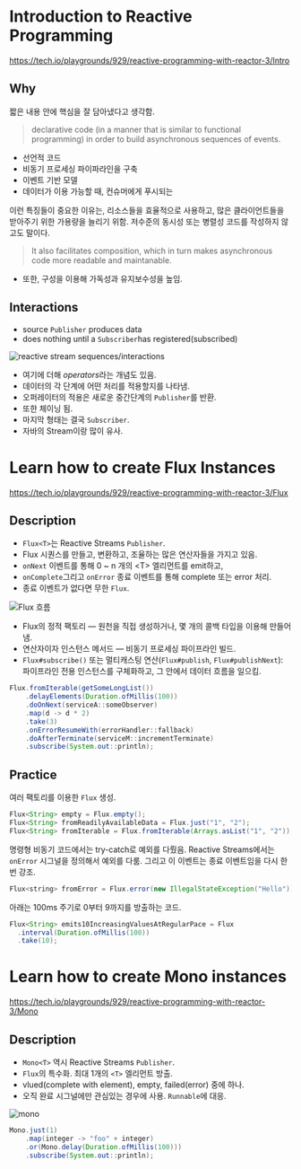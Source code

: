 
# Introduction to Reactive Programming

https://tech.io/playgrounds/929/reactive-programming-with-reactor-3/Intro

## Why

짧은 내용 안에 핵심을 잘 담아냈다고 생각함.

> declarative code (in a manner that is similar to functional programming) in order to build asynchronous sequences of events.

- 선언적 코드
- 비동기 프로세싱 파이파라인을 구축
- 이벤트 기반 모델
- 데이터가 이용 가능할 때, 컨슈머에게 푸시되는

이런 특징들이 중요한 이유는, 리소스들을 효율적으로 사용하고, 많은 클라이언트들을 받아주기 위한 가용량을 늘리기 위함. 저수준의 동시성 또는 병렬성 코드를 작성하지 않고도 말이다.

> It also facilitates composition, which in turn makes asynchronous code more readable and maintanable.

- 또한, 구성을 이용해 가독성과 유지보수성을 높임.

## Interactions

- source `Publisher` produces data
- does nothing until a `Subscriber`has registered(subscribed)

![reactive stream sequences/interactions](https://tech.io/servlet/fileservlet?id=26381655039806)

- 여기에 더해 *operators*라는 개념도 있음.
- 데이터의 각 단계에 어떤 처리를 적용할지를 나타냄.
- 오퍼레이터의 적용은 새로운 중간단계의 `Publisher`를 반환.
- 또한 체이닝 됨.
- 마지막 형태는 결국 `Subscriber`.
- 자바의 Stream이랑 많이 유사.

# Learn how to create Flux Instances

https://tech.io/playgrounds/929/reactive-programming-with-reactor-3/Flux

## Description

- `Flux<T>`는 Reactive Streams `Publisher`.
- Flux 시퀀스를 만들고, 변환하고, 조율하는 많은 연산자들을 가지고 있음.
- `onNext` 이벤트를 통해 0 ~ n 개의 \<T\> 엘리먼트를 emit하고,
- `onComplete`그리고 `onError` 종료 이벤트를 통해 complete 또는 error 처리.
- 종료 이벤트가 없다면 무한 `Flux`.

![Flux 흐름](https://tech.io/servlet/fileservlet?id=26381665455829)

- Flux의 정적 팩토리 ― 원천을 직접 생성하거나, 몇 개의 콜백 타입을 이용해 만들어 냄.
- 연산자이자 인스턴스 메서드 ― 비동기 프로세싱 파이프라인 빌드.
- `Flux#subscribe()` 또는 멀티캐스팅 연산(`Flux#publish`, `Flux#publishNext`): 파이프라인 전용 인스턴스를 구체화하고, 그 안에서 데이터 흐름을 일으킴.

```java
Flux.fromIterable(getSomeLongList())
    .delayElements(Duration.ofMillis(100))
    .doOnNext(serviceA::someObserver)
    .map(d -> d * 2)
    .take(3)
    .onErrorResumeWith(errorHandler::fallback)
    .doAfterTerminate(serviceM::incrementTerminate)
    .subscribe(System.out::println);
```

## Practice

여러 팩토리를 이용한 `Flux` 생성.

```java
Flux<String> empty = Flux.empty();
Flux<String> fromReadilyAvailableData = Flux.just("1", "2");
Flux<String> fromIterable = Flux.fromIterable(Arrays.asList("1", "2"));
```

명령형 비동기 코드에서는 try-catch로 예외를 다뤘음. Reactive Streams에서는 `onError` 시그널을 정의해서 예외를 다룸. 그리고 이 이벤트는 종료 이벤트임을 다시 한 번 강조.

```java
Flux<string> fromError = Flux.error(new IllegalStateException("Hello"));
```

아래는 100ms 주기로 0부터 9까지를 방출하는 코드.

```java
Flux<String> emits10IncreasingValuesAtRegularPace = Flux
  .interval(Duration.ofMillis(100))
  .take(10);
```

# Learn how to create Mono instances

https://tech.io/playgrounds/929/reactive-programming-with-reactor-3/Mono

## Description

- `Mono<T>` 역시 Reactive Streams `Publisher`.
- `Flux`의 특수화. 최대 1개의 `<T>` 엘리먼트 방출.
- vlued(complete with element), empty, failed(error) 중에 하나.
- 오직 완료 시그널에만 관심있는 경우에 사용. `Runnable`에 대응.

![mono](https://tech.io/servlet/fileservlet?id=26381681436051)

```java
Mono.just(1)
    .map(integer -> "foo" + integer)
    .or(Mono.delay(Duration.ofMillis(100)))
    .subscribe(System.out::println);
```

